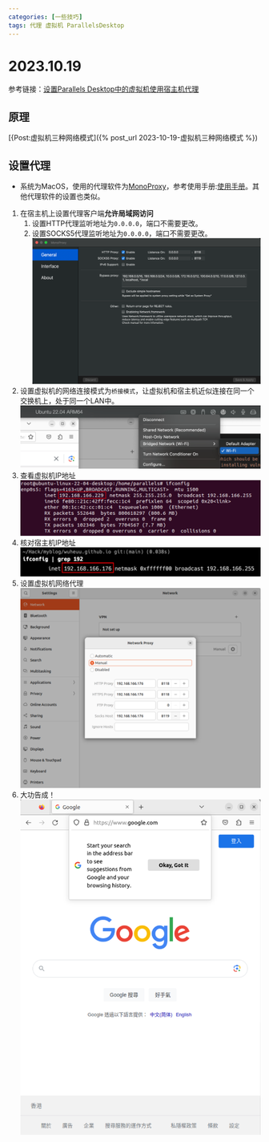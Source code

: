 ```yaml
---
categories: [一些技巧]
tags: 代理 虚拟机 ParallelsDesktop
---
```

# 2023.10.19
参考链接：[设置Parallels Desktop中的虚拟机使用宿主机代理](https://blog.csdn.net/u011195398/article/details/85791354)
## 原理

[{Post:虚拟机三种网络模式]({% post_url 2023-10-19-虚拟机三种网络模式 %})

## 设置代理
- 系统为MacOS，使用的代理软件为[MonoProxy](https://storage.monocloud.co/client/MacOS/MonoProxyMac%200.7.2.dmg)，参考使用手册:[使用手册](https://mymonocloud.com/knowledgebase/11)。其他代理软件的设置也类似。
1. 在宿主机上设置代理客户端**允许局域网访问**
   1. 设置HTTP代理监听地址为`0.0.0.0`，端口不需要更改。
   2. 设置SOCKS5代理监听地址为`0.0.0.0`，端口不需要更改。
   ![](2023-10-19-11-44-51.png)
2. 设置虚拟机的网络连接模式为`桥接模式`，让虚拟机和宿主机近似连接在同一个交换机上，处于同一个LAN中。
    ![](2023-10-19-11-50-15.png)
3. 查看虚拟机IP地址
    ![](2023-10-19-11-50-59.png)
4. 核对宿主机IP地址
    ![](2023-10-19-11-51-32.png)
5. 设置虚拟机网络代理
    ![](2023-10-19-11-56-23.png)
6. 大功告成！
    ![](2023-10-19-11-57-13.png)